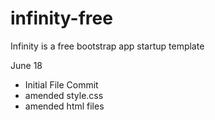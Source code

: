 # infinity-free
Infinity is a free bootstrap app startup template

June 18
- Initial File Commit
- amended style.css
- amended html files
